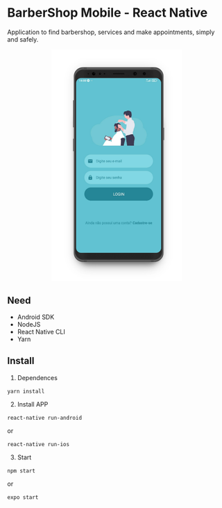 # BarberShop Mobile - React Native

Application to find barbershop, services and make appointments, simply and safely.

<div align="center">
  <img src="screenshot/1.jpg" width="300px">
</div>


## Need

* Android SDK
* NodeJS
* React Native CLI
* Yarn

## Install

  1. Dependences
  
    yarn install
    
  2. Install APP
  
    react-native run-android
    
  or
    
    react-native run-ios

  3. Start
  
    npm start
    
   or
    
    expo start
